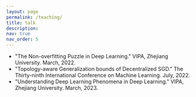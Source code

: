 ```yaml
---
layout: page
permalink: /teaching/
title: talk
description: 
nav: true
nav_order: 5
---
```


- "The Non-overfitting Puzzle in Deep Learning." VIPA, Zhejiang University. March, 2022.
- "Topology-aware Generalization bounds of Decentralized SGD." The Thirty-ninth International Conference on Machine Learning. July, 2022.
- "Understanding Deep Learning Phenomena in Deep Learning." VIPA, Zhejiang University. March, 2023.


